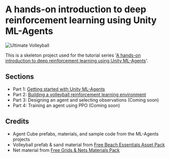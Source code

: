 # A hands-on introduction to deep reinforcement learning using Unity ML-Agents

![Ultimate Volleyball](https://uploads-ssl.webflow.com/5ed1e873ef82ae197179be22/612dc700708be07a02a57f58_ultimate-volleyball-v2.gif)

This is a skeleton project used for the tutorial series '[A hands-on introduction to deep reinforcement learning using Unity ML-Agents](https://www.gocoder.one/blog/hands-on-introduction-to-deep-reinforcement-learning)'. 

## Sections

- Part 1: [Getting started with Unity ML-Agents](https://www.gocoder.one/blog/introduction-to-unity-ml-agents)
- Part 2: [Building a volleyball reinforcement learning environment](https://www.gocoder.one/blog/build-a-reinforcement-learning-environment-using-unity-mlagents)
- Part 3: Designing an agent and selecting observations (Coming soon)
- Part 4: Training an agent using PPO (Coming soon)

## Credits
- Agent Cube prefabs, materials, and sample code from the ML-Agents projects
- Volleyball prefab & sand material from [Free Beach Essentials Asset Pack](https://assetstore.unity.com/packages/3d/props/free-beach-essentials-asset-pack-131149)
- Net material from [Free Grids & Nets Materials Pack](https://assetstore.unity.com/packages/2d/textures-materials/yughues-free-grids-nets-materials-13004)